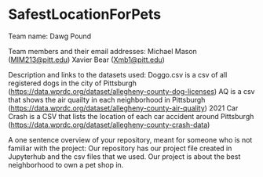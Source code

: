 # SafestLocationForPets

Team name: Dawg Pound

Team members and their email addresses: Michael Mason (MIM213@pitt.edu) Xavier Bear (Xmb1@pitt.edu)

Description and links to the datasets used:
Doggo.csv is a csv of all registered dogs in the city of Pittsburgh  (https://data.wprdc.org/dataset/allegheny-county-dog-licenses)
AQ is a csv that shows the air quailty in each neighborhood in Pittsburgh (https://data.wprdc.org/dataset/allegheny-county-air-quality)
2021 Car Crash is a CSV that lists the location of each car accident around Pittsburgh (https://data.wprdc.org/dataset/allegheny-county-crash-data)

A one sentence overview of your repository, meant for someone who is not familiar with the project:
Our repository has our project file created in Jupyterhub and the csv files that we used. Our project is about the best neighborhood to own a pet shop in.
